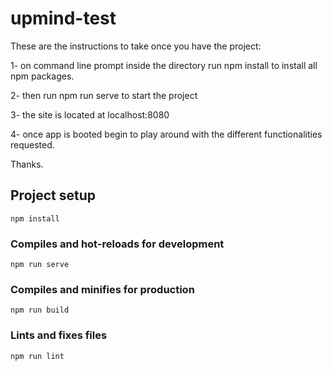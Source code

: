 # upmind-test

These are the instructions to take once you have the project:

1- on command line prompt inside the directory run npm install to install all npm packages.

2- then run npm run serve to start the project

3- the site is located at localhost:8080

4- once app is booted begin to play around with the different functionalities requested.

Thanks.
## Project setup
```
npm install
```

### Compiles and hot-reloads for development
```
npm run serve
```

### Compiles and minifies for production
```
npm run build
```

### Lints and fixes files
```
npm run lint
```
